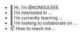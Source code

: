 - 👋 Hi, I’m @KONGULEEE
- 👀 I’m interested in ...
- 🌱 I’m currently learning ...
- 💞️ I’m looking to collaborate on ...
- 📫 How to reach me ...

<!---
KONGULEEE/KONGULEEE is a ✨ special ✨ repository because its `README.md` (this file) appears on your GitHub profile.
You can click the Preview link to take a look at your changes.
--->
